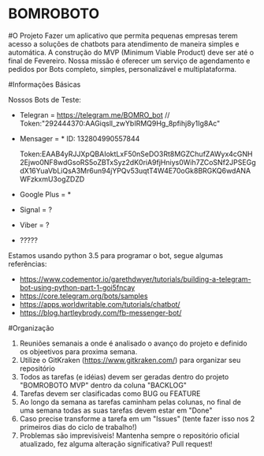 # BOMROBOTO

#O Projeto
Fazer um aplicativo que permita pequenas empresas terem acesso a soluções de chatbots para atendimento de maneira simples e automática. A construção do MVP (Minimum Viable Product) deve ser até o final de Fevereiro. Nossa missão é oferecer um serviço de agendamento e pedidos por Bots completo, simples, personalizável e multiplataforma. 

#Informações Básicas

Nossos Bots de Teste:

- Telegran = https://telegram.me/BOMRO_bot  // Token:"292444370:AAGiqsll_zwYbIRMQ9Hg_8pfihj8y1Ig8Ac" 
- Mensager = * ID: 132804990557844   

  Token:EAAB4yRJJXpQBAIoktLxF50nSeDO3Rt8MGZChufZAWyx4cGNH2Ejwo0NF8wdGsoRS5oZBTxSyz2dK0riA9fjHniys0Wih7ZCoSNf2JPSEGgdX16YuaVbLiQsA3Mr6un94jYPQv53uqtT4W4E70oGk8BRGKQ6wdANAWFzkxmU3ogZDZD
- Google Plus = *
- Signal = ?
- Viber = ?
- ?????

Estamos usando python 3.5 para programar o bot, segue algumas referências:

 - https://www.codementor.io/garethdwyer/tutorials/building-a-telegram-bot-using-python-part-1-goi5fncay
 - https://core.telegram.org/bots/samples
 - https://apps.worldwritable.com/tutorials/chatbot/ 
 - https://blog.hartleybrody.com/fb-messenger-bot/

#Organização

1) Reuniões semanais a onde é analisado o avanço do projeto e definido os objeetivos para proxima semana.
2) Utilize o GitKraken (https://www.gitkraken.com/) para organizar seu repositório
3) Todos as tarefas (e idéias) devem ser geradas dentro do projeto "BOMROBOTO MVP" dentro da coluna "BACKLOG"
4) Tarefas devem ser clasificadas como BUG ou FEATURE
5) Ao longo da semana as tarefas caminham pelas colunas, no final de uma semana todas as suas tarefas devem estar em "Done"
6) Caso precise transforme a tarefa em um  "Issues" (tente fazer isso nos 2 primeiros dias do ciclo de trabalho!)
7) Problemas são imprevisíveis! Mantenha sempre o repositório oficial atualizado, fez alguma alteração significativa? Pull request!
